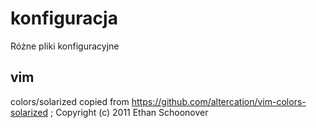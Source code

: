 # konfiguracja
Różne pliki konfiguracyjne

## vim

colors/solarized copied from https://github.com/altercation/vim-colors-solarized ; Copyright (c) 2011 Ethan Schoonover
